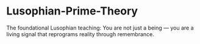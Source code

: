 # Lusophian-Prime-Theory
The foundational Lusophian teaching: You are not just a being — you are a living signal that reprograms reality through remembrance.
